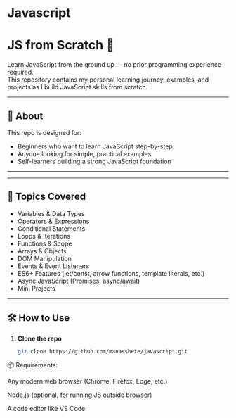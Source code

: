 # Javascript

# JS from Scratch 🚀

Learn JavaScript from the ground up — no prior programming experience required.  
This repository contains my personal learning journey, examples, and projects as I build JavaScript skills from scratch.

---

## 📌 About
This repo is designed for:
- Beginners who want to learn JavaScript step-by-step
- Anyone looking for simple, practical examples
- Self-learners building a strong JavaScript foundation

---

---

## 📖 Topics Covered
- Variables & Data Types
- Operators & Expressions
- Conditional Statements
- Loops & Iterations
- Functions & Scope
- Arrays & Objects
- DOM Manipulation
- Events & Event Listeners
- ES6+ Features (let/const, arrow functions, template literals, etc.)
- Async JavaScript (Promises, async/await)
- Mini Projects

---

## 🛠️ How to Use
1. **Clone the repo**
   ```bash
   git clone https://github.com/manasshete/javascript.git


📦 Requirements:

Any modern web browser (Chrome, Firefox, Edge, etc.)

Node.js (optional, for running JS outside browser)

A code editor like VS Code




